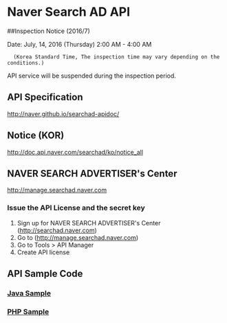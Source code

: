 # Naver Search AD API

##Inspection Notice (2016/7)

Date: July, 14, 2016 (Thursday) 2:00 AM - 4:00 AM 

      (Korea Standard Time, The inspection time may vary depending on the conditions.)

API service will be suspended during the inspection period.

## API Specification
http://naver.github.io/searchad-apidoc/

## Notice (KOR)
http://doc.api.naver.com/searchad/ko/notice_all

## NAVER SEARCH ADVERTISER's Center
http://manage.searchad.naver.com

### Issue the API License and the secret key

1. Sign up for NAVER SEARCH ADVERTISER's Center (http://searchad.naver.com)
2. Go to (http://manage.searchad.naver.com)
3. Go to Tools > API Manager
4. Create API license


## API Sample Code

### [Java Sample](java-sample)
### [PHP Sample](php-sample)
